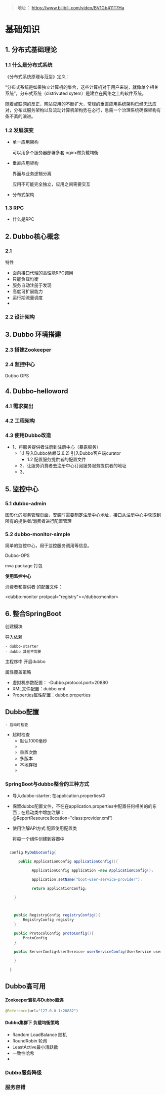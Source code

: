 > 地址： https://www.bilibili.com/video/BV1Gb411T7Ha

# 基础知识

## 1.  分布式基础理论

### 1.1 什么是分布式系统

《分布式系统原理与范型》定义：

“分布式系统是如果独立计算机的集合，这些计算机对于用户来说，就像单个相关系统”，分布式系统（distrivuted sytem）是建立在网络之上的软件系统。

随着或联网的反正，网站应用的不断扩大，常规的垂直应用系统架构已经无法应对，分布式服务架构以及流动计算机架构势在必行，急需一个治理系统确保架构有条不紊的演进。

### 1.2 发展演变

- 单一应用架构

  可以用多个服务器部署多套 nginx做负载均衡

- 垂直应用架构

  界面与业务逻辑分离

  应用不可能完全独立，应用之间需要交互

- 分布式架构

### 1.3 RPC

- 什么是RPC

  

## 2.  Dubbo核心概念

### 2.1 

特性

- 面向接口代理的高性能RPC调用
- 只能负载均衡
- 服务自动注册于发现
- 高度可扩展能力
- 运行期流量调度
- 

### 2.2 设计架构

## 3.  Dubbo 环境搭建

### 2.3 搭建Zookeeper

### 2.4 监控中心

Dubbo OPS

## 4. Dubbo-helloword

### 4.1 需求提出




### 4.2 工程架构

### 4.3 使用Dubbo改造

 - 1、将服务提供者注册到注册中心（暴露服务）
   	- 1.1 导入Dubbo依赖(2.6.2) 引入Dubbo客户端curator
      	- 1.2 配置服务提供者的配置文件
	- 2、让服务消费者去注册中心订阅服务服务提供者的地址
	- 3、

## 5. 监控中心

### 5.1 dubbo-admin

​	图形化的服务管理页面，安装时需要制定注册中心地址，接口从注册中心中获取到所有的提供者/消费者进行配置管理

### 5.2 dubbo-monitor-simple

简单的监控中心，用于监控服务调用等信息。

Dubbo-OPS

mva package 打包

**使用监控中心**

消费者和提供者 的配置文件：

<dubbo:monitor protpcal="registry"></dubbo:monitor>



## 6. 整合SpringBoot

创建模块

导入依赖

	- dubbo-starter
	- dubbo 其他不需要

主程序中 开启dubbo

属性覆盖策略

- 虚拟机参数配置： -Dubbo.protocol.port=20880
- XML文件配置：dubbo.xml
- Properties属性配置：dubbo.properties

## Dubbo配置

	- 启动时检查
 - 超时检查
   - 默认1000毫秒 
   - 
	- 重置次数
	- 多版本
	- 本地存根
	- 

### SpringBoot与dubbo整合的三种方式

- 导入dubbo-starter; 在application.properties中

- 保留dubbo配置文件，不在在application.properties中配置任何相关的的东西；在启动类中增加注解：@ReportResource(location="class:provider.xml")

- 使用注解API方式 配置使用配置类

  将每一个组件创建到容器中
```java

  config.MyDobboConfig{

      public ApplicationConfig applicationConfig(){

  			ApplicationConfig application =new ApplicationConfig();

  			application.setName("boot-user-service-provider");

  			return applicationConfig;

  	}

  	

  	public RegistryConfig registryConfig(){
  		RegistryConfig registry 
  	}

   	public ProtocolConfig protoConfig(){
  		ProtoConfig
  	}

  	public ServerConfig<UserService> userServiceConfig(UserService userService){
        
    }

  }
```

## Dubbo高可用

#### Zookeeper宕机与Dubbo直连

```java
@Reference(url="127.0.0.1:20882")
```

#### Dubbo集群下 负载均衡策略

- Random LoadBalance 随机
- RoundRobin 轮询
- LeastActive最小活跃数
- 一致性哈希
- 

### Dubbo服务降级

### 服务容错

